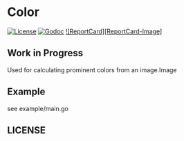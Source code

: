 # Color

[![License][License-Image]][License-Url]
[![Godoc][Godoc-Image]][Godoc-Url]
[![ReportCard][ReportCard-Image]][ReportCard-Url]

## Work in Progress

Used for calculating prominent colors from an image.Image

## Example

see example/main.go

## LICENSE

[License-Url]: https://opensource.org/licenses/BSD-2-Clause
[License-Image]: https://img.shields.io/badge/license-2%20Clause%20BSD-blue.svg?maxAge=2592000
[Godoc-Url]: https://godoc.org/github.com/evanoberholster/imageColor
[Godoc-Image]: https://godoc.org/github.com/evanoberholster/imageColor?status.svg
[Godoc-Image]: https://godoc.org/github.com/evanoberholster/imageColor?status.svg
[ReportCard-Url]: https://goreportcard.com/report/github.com/evanoberholster/imageColor
